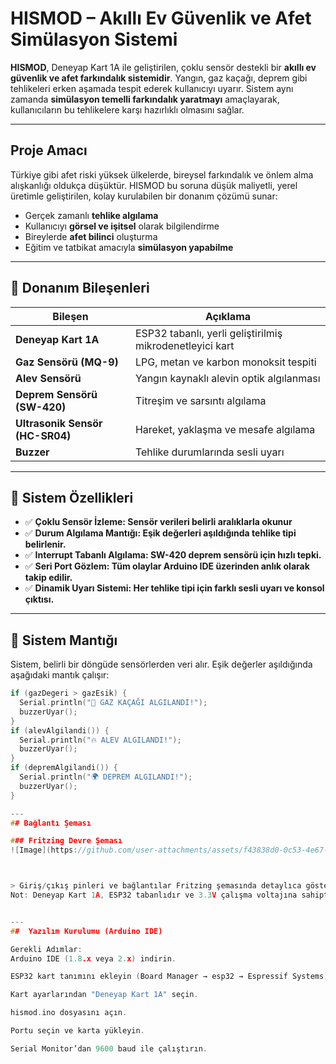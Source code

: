 # HISMOD – Akıllı Ev Güvenlik ve Afet Simülasyon Sistemi 

**HISMOD**, Deneyap Kart 1A ile geliştirilen, çoklu sensör destekli bir **akıllı ev güvenlik ve afet farkındalık sistemidir**. Yangın, gaz kaçağı, deprem gibi tehlikeleri erken aşamada tespit ederek kullanıcıyı uyarır. Sistem aynı zamanda **simülasyon temelli farkındalık yaratmayı** amaçlayarak, kullanıcıların bu tehlikelere karşı hazırlıklı olmasını sağlar.

---

## Proje Amacı

Türkiye gibi afet riski yüksek ülkelerde, bireysel farkındalık ve önlem alma alışkanlığı oldukça düşüktür. HISMOD bu soruna düşük maliyetli, yerel üretimle geliştirilen, kolay kurulabilen bir donanım çözümü sunar:

- Gerçek zamanlı **tehlike algılama**
- Kullanıcıyı **görsel ve işitsel** olarak bilgilendirme
- Bireylerde **afet bilinci** oluşturma
- Eğitim ve tatbikat amacıyla **simülasyon yapabilme**

---

## 🔩 Donanım Bileşenleri

| Bileşen | Açıklama |
|--------|----------|
| **Deneyap Kart 1A** | ESP32 tabanlı, yerli geliştirilmiş mikrodenetleyici kart |
| **Gaz Sensörü (MQ-9)** | LPG, metan ve karbon monoksit tespiti |
| **Alev Sensörü** | Yangın kaynaklı alevin optik algılanması |
| **Deprem Sensörü (SW-420)** | Titreşim ve sarsıntı algılama |
| **Ultrasonik Sensör (HC-SR04)** | Hareket, yaklaşma ve mesafe algılama |
| **Buzzer** | Tehlike durumlarında sesli uyarı |

---

## 🧰 Sistem Özellikleri
- ✅ **Çoklu Sensör İzleme: Sensör verileri belirli aralıklarla okunur**
- ✅ **Durum Algılama Mantığı: Eşik değerleri aşıldığında tehlike tipi belirlenir.**
- ✅ **Interrupt Tabanlı Algılama: SW-420 deprem sensörü için hızlı tepki.**
- ✅ **Seri Port Gözlem: Tüm olaylar Arduino IDE üzerinden anlık olarak takip edilir.**
- ✅ **Dinamik Uyarı Sistemi: Her tehlike tipi için farklı sesli uyarı ve konsol çıktısı.**


---

## 🧠 Sistem Mantığı

Sistem, belirli bir döngüde sensörlerden veri alır. Eşik değerler aşıldığında aşağıdaki mantık çalışır:

```cpp
if (gazDegeri > gazEsik) {
  Serial.println("🚨 GAZ KAÇAĞI ALGILANDI!");
  buzzerUyar();
}
if (alevAlgilandi()) {
  Serial.println("🔥 ALEV ALGILANDI!");
  buzzerUyar();
}
if (depremAlgilandi()) {
  Serial.println("🌍 DEPREM ALGILANDI!");
  buzzerUyar();
}

---
## Bağlantı Şeması

### Fritzing Devre Şeması  
![Image](https://github.com/user-attachments/assets/f43838d0-0c53-4e67-9917-e2c1ba37b9e0)



> Giriş/çıkış pinleri ve bağlantılar Fritzing şemasında detaylıca gösterilmiştir.
Not: Deneyap Kart 1A, ESP32 tabanlıdır ve 3.3V çalışma voltajına sahiptir. 5V beslemeli sensörlerde dikkatli olun.


---
##  Yazılım Kurulumu (Arduino IDE)

Gerekli Adımlar:
Arduino IDE (1.8.x veya 2.x) indirin.

ESP32 kart tanımını ekleyin (Board Manager → esp32 → Espressif Systems).

Kart ayarlarından "Deneyap Kart 1A" seçin.

hismod.ino dosyasını açın.

Portu seçin ve karta yükleyin.

Serial Monitor’dan 9600 baud ile çalıştırın.







